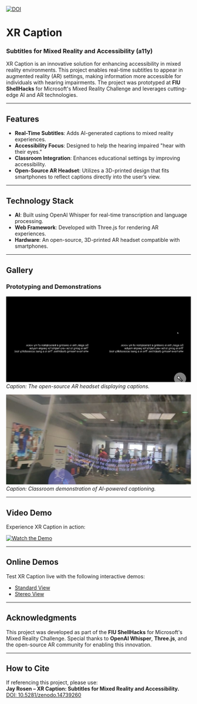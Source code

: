 [![DOI](https://zenodo.org/badge/692768881.svg)](https://doi.org/10.5281/zenodo.14739260)

# XR Caption
### Subtitles for Mixed Reality and Accessibility (a11y)

XR Caption is an innovative solution for enhancing accessibility in mixed reality environments. This project enables real-time subtitles to appear in augmented reality (AR) settings, making information more accessible for individuals with hearing impairments. The project was prototyped at **FIU ShellHacks** for Microsoft's Mixed Reality Challenge and leverages cutting-edge AI and AR technologies.

---

## Features
- **Real-Time Subtitles**: Adds AI-generated captions to mixed reality experiences.
- **Accessibility Focus**: Designed to help the hearing impaired "hear with their eyes."
- **Classroom Integration**: Enhances educational settings by improving accessibility.
- **Open-Source AR Headset**: Utilizes a 3D-printed design that fits smartphones to reflect captions directly into the user’s view.

---

## Technology Stack
- **AI**: Built using OpenAI Whisper for real-time transcription and language processing.
- **Web Framework**: Developed with Three.js for rendering AR experiences.
- **Hardware**: An open-source, 3D-printed AR headset compatible with smartphones.

---

## Gallery
### Prototyping and Demonstrations
![XR Caption Prototype 1](https://github.com/jayrosen-design/XR-Caption/blob/main/gallery-1-768x355.jpg?raw=true)
*Caption: The open-source AR headset displaying captions.*

![XR Caption Prototype 2](https://github.com/jayrosen-design/XR-Caption/blob/main/gallery-768x374.jpg?raw=true)
*Caption: Classroom demonstration of AI-powered captioning.*

---

## Video Demo
Experience XR Caption in action:

[![Watch the Demo](https://img.youtube.com/vi/H6t_sk4uCRU/0.jpg)](https://youtu.be/H6t_sk4uCRU?si=MA44pBXSxMCyXQLg)

---

## Online Demos
Test XR Caption live with the following interactive demos:
- [Standard View](https://jayrosen.pythonanywhere.com/)
- [Stereo View](https://jayrosen.pythonanywhere.com/stereo)

---

## Acknowledgments
This project was developed as part of the **FIU ShellHacks** for Microsoft's Mixed Reality Challenge. Special thanks to **OpenAI Whisper**, **Three.js**, and the open-source AR community for enabling this innovation.

---

## How to Cite
If referencing this project, please use:  
**Jay Rosen – XR Caption: Subtitles for Mixed Reality and Accessibility.**
[DOI: 10.5281/zenodo.14739260](https://doi.org/10.5281/zenodo.14739260)
